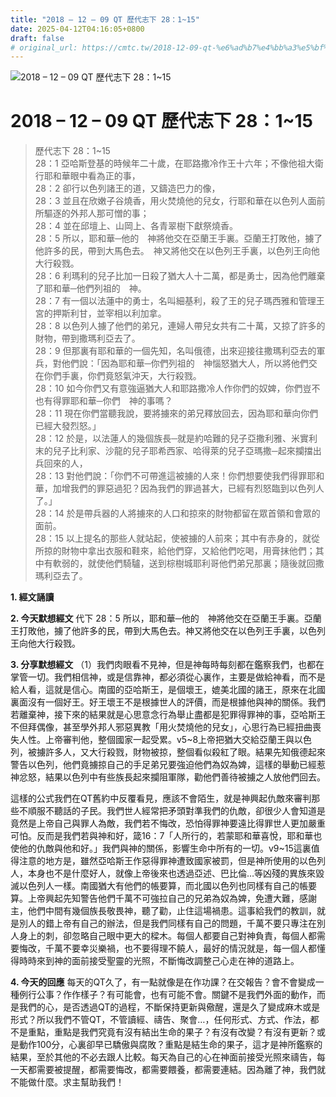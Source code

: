 ```yaml
---
title: "2018 – 12 – 09 QT 歷代志下 28：1~15"
date: 2025-04-12T04:16:05+0800
draft: false
# original_url: https://cmtc.tw/2018-12-09-qt-%e6%ad%b7%e4%bb%a3%e5%bf%97%e4%b8%8b-28%ef%bc%9a115
---
```


![2018 – 12 – 09 QT 歷代志下 28：1\~15](/images/qt.jpg   "2018 – 12 – 09 QT 歷代志下 28：1\~15")

# 2018 – 12 – 09 QT 歷代志下 28：1\~15

> 歷代志下 28：1\~15  
> 28：1 亞哈斯登基的時候年二十歲，在耶路撒冷作王十六年；不像他祖大衛行耶和華眼中看為正的事，  
> 28：2 卻行以色列諸王的道，又鑄造巴力的像，  
> 28：3 並且在欣嫩子谷燒香，用火焚燒他的兒女，行耶和華在以色列人面前所驅逐的外邦人那可憎的事；  
> 28：4 並在邱壇上、山岡上、各青翠樹下獻祭燒香。  
> 28：5 所以，耶和華─他的　神將他交在亞蘭王手裏。亞蘭王打敗他，擄了他許多的民，帶到大馬色去。　神又將他交在以色列王手裏，以色列王向他大行殺戮。  
> 28：6 利瑪利的兒子比加一日殺了猶大人十二萬，都是勇士，因為他們離棄了耶和華─他們列祖的　神。  
> 28：7 有一個以法蓮中的勇士，名叫細基利，殺了王的兒子瑪西雅和管理王宮的押斯利甘，並宰相以利加拿。  
> 28：8 以色列人擄了他們的弟兄，連婦人帶兒女共有二十萬，又掠了許多的財物，帶到撒瑪利亞去了。  
> 28：9 但那裏有耶和華的一個先知，名叫俄德，出來迎接往撒瑪利亞去的軍兵，對他們說：「因為耶和華─你們列祖的　神惱怒猶大人，所以將他們交在你們手裏，你們竟怒氣沖天，大行殺戮。  
> 28：10 如今你們又有意強逼猶大人和耶路撒冷人作你們的奴婢，你們豈不也有得罪耶和華─你們　神的事嗎？  
> 28：11 現在你們當聽我說，要將擄來的弟兄釋放回去，因為耶和華向你們已經大發烈怒。」  
> 28：12 於是，以法蓮人的幾個族長─就是約哈難的兒子亞撒利雅、米實利末的兒子比利家、沙龍的兒子耶希西家、哈得萊的兒子亞瑪撒─起來攔擋出兵回來的人，  
> 28：13 對他們說：「你們不可帶進這被擄的人來！你們想要使我們得罪耶和華，加增我們的罪惡過犯？因為我們的罪過甚大，已經有烈怒臨到以色列人了。」  
> 28：14 於是帶兵器的人將擄來的人口和掠來的財物都留在眾首領和會眾的面前。  
> 28：15 以上提名的那些人就站起，使被擄的人前來；其中有赤身的，就從所掠的財物中拿出衣服和鞋來，給他們穿，又給他們吃喝，用膏抹他們；其中有軟弱的，就使他們騎驢，送到棕樹城耶利哥他們弟兄那裏；隨後就回撒瑪利亞去了。

**1. 經文誦讀**

**2.  今天默想經文**
代下 28：5 所以，耶和華─他的　神將他交在亞蘭王手裏。亞蘭王打敗他，擄了他許多的民，帶到大馬色去。神又將他交在以色列王手裏，以色列王向他大行殺戮。

**3. 分享默想經文**
（1）我們肉眼看不見神，但是神每時每刻都在鑑察我們，也都在掌管一切。我們相信神，或是信靠神，都必須從心裏作，主要是做給神看，而不是給人看，這就是信心。南國的亞哈斯王，是個壞王，媲美北國的諸王，原來在北國裏面沒有一個好王。好王壞王不是根據世人的評價，而是根據他與神的關係。我們若離棄神，接下來的結果就是心思意念行為舉止盡都是犯罪得罪神的事，亞哈斯王不但拜偶像，甚至學外邦人邪惡異教「用火焚燒他的兒女」，心思行為已經扭曲喪失人性。上帝審判他，整個國家一起受累。v5\~8上帝把猶大交給亞蘭王與以色列，被擄許多人，又大行殺戮，財物被掠，整個看似殺紅了眼。結果先知俄德起來警告以色列，他們竟擄掠自己的手足弟兄要強迫他們為奴為婢，這樣的舉動已經惹神忿怒，結果以色列中有些族長起來攔阻軍隊，勸他們善待被擄之人放他們回去。

這樣的公式我們在QT舊約中反覆看見，應該不會陌生，就是神興起仇敵來審判那些不順服不聽話的子民。我們世人經常把矛頭對準我們的仇敵，卻很少人會知道是竟然是上帝自己與罪人為敵，我們若不悔改，恐怕得罪神要遠比得罪世人更加嚴重可怕。反而是我們若與神和好，箴16：7「人所行的，若蒙耶和華喜悅，耶和華也使他的仇敵與他和好。」我們與神的關係，影響生命中所有的一切。v9\~15這裏值得注意的地方是，雖然亞哈斯王作惡得罪神遭致國家被罰，但是神所使用的以色列人，本身也不是什麼好人，就像上帝後來也透過亞述、巴比倫…等凶殘的異族來毀滅以色列人一樣。南國猶大有他們的帳要算，而北國以色列也同樣有自己的帳要算。上帝興起先知警告他們千萬不可強拉自己的兄弟為奴為婢，免遭大難，感謝主，他們中間有幾個族長敬畏神，聽了勸，止住這場禍患。這事給我們的教訓，就是別人的錯上帝有自己的辦法，但是我們同樣有自己的問題，千萬不要只專注在別人身上的刺，卻忽略自己眼中更大的樑木。每個人都要自己對神負責，每個人都需要悔改，千萬不要幸災樂禍，也不要得理不饒人，最好的情況就是，每一個人都懂得時時來到神的面前接受聖靈的光照，不斷悔改調整己心走在神的道路上。

**4. 今天的回應**
每天的QT久了，有一點就像是在作功課？在交報告？會不會變成一種例行公事？作作樣子？有可能會，也有可能不會。關鍵不是我們外面的動作，而是我們的心，是否透過QT的過程，不斷保持更新與儆醒，還是久了變成麻木或是形式？所以我們不管QT，不管讀經、禱告、聚會…，任何形式、方式、作法，都不是重點，重點是我們究竟有沒有結出生命的果子？有沒有改變？有沒有更新？或是動作100分，心裏卻早已驕傲與腐敗？重點是結生命的果子，這才是神所鑑察的結果，至於其他的不必去跟人比較。每天為自己的心在神面前接受光照來禱告，每一天都需要被提醒，都需要悔改，都需要餵養，都需要連結。因為離了神，我們就不能做什麼。求主幫助我們！
